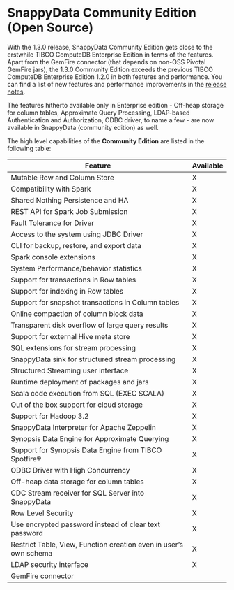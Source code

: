 # SnappyData Community Edition (Open Source)

With the 1.3.0 release, SnappyData Community Edition gets close to the erstwhile TIBCO ComputeDB Enterprise Edition in terms of the features.
Apart from the GemFire connector (that depends on non-OSS Pivotal GemFire jars), the 1.3.0 Community Edition
exceeds the previous TIBCO ComputeDB Enterprise Edition 1.2.0 in both features and performance. You can find a list
of new features and performance improvements in the [release notes](../release_notes/release_notes.md).

The features hitherto available only in Enterprise edition - Off-heap storage for column tables, Approximate Query Processing, LDAP-based Authentication and Authorization, ODBC driver, to name a few -
are now available in SnappyData (community edition) as well.

The high level capabilities of the **Community Edition** are listed in the following table:

| Feature | Available |
| ------- | --------- |
|Mutable Row and Column Store | X |
|Compatibility with Spark | X |
|Shared Nothing Persistence and HA | X |
|REST API for Spark Job Submission | X |
|Fault Tolerance for Driver | X |
|Access to the system using JDBC Driver | X |
|CLI for backup, restore, and export data | X |
|Spark console extensions | X |
|System Performance/behavior statistics | X |
|Support for transactions in Row tables | X |
|Support for indexing in Row tables | X |
|Support for snapshot transactions in Column tables | X |
|Online compaction of column block data | X |
|Transparent disk overflow of large query results | X |
|Support for external Hive meta store | X |
|SQL extensions for stream processing | X |
|SnappyData sink for structured stream processing | X |
|Structured Streaming user interface | X |
|Runtime deployment of packages and jars | X |
|Scala code execution from SQL (EXEC SCALA) | X |
|Out of the box support for cloud storage | X |
|Support for Hadoop 3.2 | X |
|SnappyData Interpreter for Apache Zeppelin | X |
|Synopsis Data Engine for Approximate Querying | X |
|Support for Synopsis Data Engine from TIBCO Spotfire® | X |
|ODBC Driver with High Concurrency | X |
|Off-heap data storage for column tables | X |
|CDC Stream receiver for SQL Server into SnappyData | X |
|Row Level Security | X |
|Use encrypted password instead of clear text password | X |
|Restrict Table, View, Function creation even in user’s own schema | X |
|LDAP security interface | X |
|GemFire connector |  |
